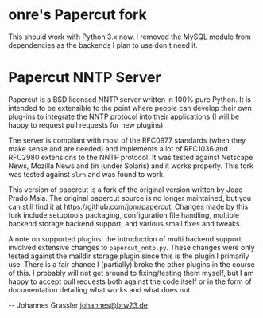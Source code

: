 # onre's Papercut fork

This should work with Python 3.x now. I removed the MySQL module from
dependencies as the backends I plan to use don't need it.

# Papercut NNTP Server

Papercut is a BSD licensed NNTP server written in 100% pure Python. It is
intended to be extensible to the point where people can develop their own
plug-ins to integrate the NNTP protocol into their applications (I will be
happy to request pull requests for new plugins).

The server is compliant with most of the RFC0977 standards (when they make
sense and are needed) and implements a lot of RFC1036 and RFC2980 extensions to
the NNTP protocol. It was tested against Netscape News, Mozilla News and tin
(under Solaris) and it works properly. This fork was tested against `slrn` and
was found to work.

This version of papercut is a fork of the original version written by Joao
Prado Maia. The original papercut source is no longer maintained, but you can
still find it at <https://github.com/jpm/papercut>. Changes made by this fork
include setuptools packaging, configuration file handling, multiple backend
storage backend support, and various small fixes and tweaks.

A note on supported plugins: the introduction of multi backend support involved
extensive changes to `papercut_nntp.py`. These changes were only tested against
the maildir storage plugin since this is the plugin I primarily use. There is a
fair chance I (partially) broke the other plugins in the course of this. I
probably will not get around to fixing/testing them myself, but I am happy to
accept pull requests both against the code itself or in the form of
documentation detailing what works and what does not.

-- Johannes Grassler <johannes@btw23.de>
